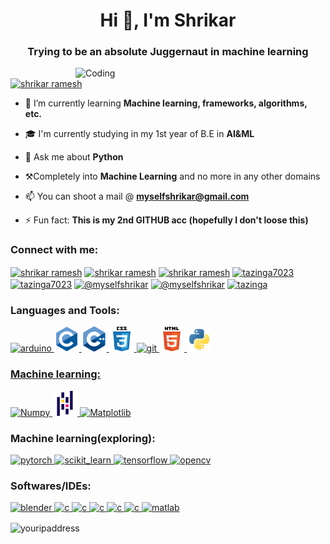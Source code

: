 <h1 align="center">Hi 👋, I'm Shrikar</h1>
<h3 align="center">Trying to be an absolute Juggernaut in machine learning</h3>
<img align="right" alt="Coding" width="400" src="https://mir-s3-cdn-cf.behance.net/project_modules/hd/06f21a161921919.63cd7887d0a70.gif">


<p align="left"> <a href="https://twitter.com/shrikar ramesh" target="blank"><img src="https://img.shields.io/twitter/follow/shrikar ramesh?logo=twitter&style=for-the-badge" alt="shrikar ramesh" /></a> </p>

- 🌱 I’m currently learning **Machine learning, frameworks, algorithms, etc.**

- 🎓 I'm currently studying in my 1st year of B.E in **AI&ML**

- 💬 Ask me about **Python**

- ⚒️Completely into **Machine Learning** and no more in any other domains

- 📫 You can shoot a mail @ **myselfshrikar@gmail.com**

- ⚡ Fun fact:  **This is my 2nd GITHUB acc (hopefully I don't loose this)**

<h3 align="left">Connect with me:</h3>
<p align="left">
<a href="https://twitter.com/ramesh_shrikar" target="blank"><img align="center" src="https://raw.githubusercontent.com/rahuldkjain/github-profile-readme-generator/master/src/images/icons/Social/twitter.svg" alt="shrikar ramesh" height="30" width="40" /></a>
<a href="https://www.linkedin.com/in/shrikar-ramesh-7740bb2a7/" target="blank"><img align="center" src="https://raw.githubusercontent.com/rahuldkjain/github-profile-readme-generator/master/src/images/icons/Social/linked-in-alt.svg" alt="shrikar ramesh" height="30" width="40" /></a>
<a href="https://stackoverflow.com/users/shrikar ramesh" target="blank"><img align="center" src="https://raw.githubusercontent.com/rahuldkjain/github-profile-readme-generator/master/src/images/icons/Social/stack-overflow.svg" alt="shrikar ramesh" height="30" width="40" /></a>
<a href="https://kaggle.com/tazinga7023" target="blank"><img align="center" src="https://raw.githubusercontent.com/rahuldkjain/github-profile-readme-generator/master/src/images/icons/Social/kaggle.svg" alt="tazinga7023" height="30" width="40" /></a>
<a href="https://instagram.com/tazinga7023" target="blank"><img align="center" src="https://raw.githubusercontent.com/rahuldkjain/github-profile-readme-generator/master/src/images/icons/Social/instagram.svg" alt="tazinga7023" height="30" width="40" /></a>
<a href="https://medium.com/@myselfshrikar" target="blank"><img align="center" src="https://raw.githubusercontent.com/rahuldkjain/github-profile-readme-generator/master/src/images/icons/Social/medium.svg" alt="@myselfshrikar" height="30" width="40" /></a>
<a href="https://www.hackerrank.com/profile/myselfshrikar" target="blank"><img align="center" src="https://raw.githubusercontent.com/rahuldkjain/github-profile-readme-generator/master/src/images/icons/Social/hackerrank.svg" alt="@myselfshrikar" height="30" width="40" /></a>
<a href="https://discord.gg/tazinga" target="blank"><img align="center" src="https://raw.githubusercontent.com/rahuldkjain/github-profile-readme-generator/master/src/images/icons/Social/discord.svg" alt="tazinga" height="30" width="40" /></a>
</p>

<h3 align="left">Languages and Tools:</h3>
<p align="left"> <a href="https://www.arduino.cc/" target="_blank" rel="noreferrer"> <img src="https://cdn.worldvectorlogo.com/logos/arduino-1.svg" alt="arduino" width="40" height="40"/> </a> <a href="https://www.cprogramming.com/" target="_blank" rel="noreferrer"> <img src="https://raw.githubusercontent.com/devicons/devicon/master/icons/c/c-original.svg" alt="c" width="40" height="40"/> </a> <a href="https://www.w3schools.com/cpp/" target="_blank" rel="noreferrer"> <img src="https://raw.githubusercontent.com/devicons/devicon/master/icons/cplusplus/cplusplus-original.svg" alt="cplusplus" width="40" height="40"/> </a> <a href="https://www.w3schools.com/css/" target="_blank" rel="noreferrer"> <img src="https://raw.githubusercontent.com/devicons/devicon/master/icons/css3/css3-original-wordmark.svg" alt="css3" width="40" height="40"/> </a> <a href="https://git-scm.com/" target="_blank" rel="noreferrer"> <img src="https://www.vectorlogo.zone/logos/git-scm/git-scm-icon.svg" alt="git" width="40" height="40"/> </a> <a href="https://www.w3.org/html/" target="_blank" rel="noreferrer"> <img src="https://raw.githubusercontent.com/devicons/devicon/master/icons/html5/html5-original-wordmark.svg" alt="html5" width="40" height="40"/> </a><a href="https://www.python.org" target="_blank" rel="noreferrer"> <img src="https://raw.githubusercontent.com/devicons/devicon/master/icons/python/python-original.svg" alt="python" width="40" height="40"/>  </p>


<h3 align="left">Machine learning:</h3>
<p align = 'left'><a href="https://numpy.org/" target="_blank" rel="noreferrer"> <img src="https://avatars.githubusercontent.com/u/288276?v=4" alt="Numpy" width="40" height="40"/> </a><a href="https://pandas.pydata.org/" target="_blank" rel="noreferrer"> <img src="https://raw.githubusercontent.com/devicons/devicon/2ae2a900d2f041da66e950e4d48052658d850630/icons/pandas/pandas-original.svg" alt="pandas" width="40" height="40"/> </a><a href="https://matplotlib.org/" target="_blank" rel="noreferrer"> <img src="https://encrypted-tbn0.gstatic.com/images?q=tbn:ANd9GcS3XwWaTc61vN_zYu30o7a_5CVgOxcelBvSiA&s" alt="Matplotlib" width="40" height="40"/> </a></p>

<h3 align="left">Machine learning(exploring):</h3>
<p align = 'left'></a> <a href="https://pytorch.org/" target="_blank" rel="noreferrer"> <img src="https://www.vectorlogo.zone/logos/pytorch/pytorch-icon.svg" alt="pytorch" width="40" height="40"/> </a> <a href="https://scikit-learn.org/" target="_blank" rel="noreferrer"> <img src="https://upload.wikimedia.org/wikipedia/commons/0/05/Scikit_learn_logo_small.svg" alt="scikit_learn" width="40" height="40"/> </a> <a href="https://www.tensorflow.org" target="_blank" rel="noreferrer"> <img src="https://www.vectorlogo.zone/logos/tensorflow/tensorflow-icon.svg" alt="tensorflow" width="40" height="40"/> </a><a href="https://opencv.org/" target="_blank" rel="noreferrer"> <img src="https://www.vectorlogo.zone/logos/opencv/opencv-icon.svg" alt="opencv" width="40" height="40"/> </a></p>

<h3 align="left">Softwares/IDEs: </h3>
<p> <a href="https://www.blender.org/" target="_blank" rel="noreferrer"> <img src="https://download.blender.org/branding/community/blender_community_badge_white.svg" alt="blender" width="40" height="40"/> </a>
<a href="https://code.visualstudio.com/" target="_blank" rel="noreferrer"> <img src="https://cdn.freebiesupply.com/logos/large/2x/visual-studio-code-logo-png-transparent.png" alt="c" width="40" height="40"/> </a> <a href="https://jupyter.org/" target="_blank" rel="noreferrer"> <img src="https://imgs.search.brave.com/EufjLTLlrE1Wqz5ydhNjDR7v7gSlsIXQtLFI4-yq2sY/rs:fit:500:0:0/g:ce/aHR0cHM6Ly91cGxv/YWQud2lraW1lZGlh/Lm9yZy93aWtpcGVk/aWEvY29tbW9ucy8z/LzM4L0p1cHl0ZXJf/bG9nby5zdmc.svg" alt="c" width="40" height="40"/> </a> <a href="https://www.jetbrains.com/pycharm/" target="_blank" rel="noreferrer"> <img src="https://imgs.search.brave.com/IBt9wgdVFGMLg_1XlFZhhx9xCcuSYBHJPuyL6LX7FSo/rs:fit:860:0:0/g:ce/aHR0cHM6Ly91cGxv/YWQud2lraW1lZGlh/Lm9yZy93aWtpcGVk/aWEvY29tbW9ucy8x/LzFkL1B5Q2hhcm1f/SWNvbi5zdmc.svg" alt="c" width="40" height="40"/> </a> <a href="https://www.replit.com/" target="_blank" rel="noreferrer"> <img src="https://imgs.search.brave.com/tmHCS2Q9iYFd9A6yfqlt0moPXJ1Dlj9Ak7ooFabmG8E/rs:fit:500:0:0/g:ce/aHR0cHM6Ly91cGxv/YWQud2lraW1lZGlh/Lm9yZy93aWtpcGVk/aWEvY29tbW9ucy83/Lzc4L05ld19SZXBs/aXRfTG9nby5zdmc.svg" alt="c" width="40" height="40"/> </a> <a href="https://www.jetbrains.com/idea/" target="_blank" rel="noreferrer"> <img src="https://imgs.search.brave.com/oVC0pN14plIhQFpaeLdkNQvVfe02rEj9B2KdxmLV9Jk/rs:fit:500:0:0/g:ce/aHR0cHM6Ly9icmFu/ZHNsb2dvcy5jb20v/d3AtY29udGVudC91/cGxvYWRzL2ltYWdl/cy9pbnRlbGxpai1p/ZGVhLWxvZ28ucG5n" alt="c" width="40" height="40"/> </a><a href="https://www.mathworks.com/" target="_blank" rel="noreferrer"> <img src="https://upload.wikimedia.org/wikipedia/commons/2/21/Matlab_Logo.png" alt="matlab" width="40" height="40"/> </a></p>

<p><img align="center" src="https://github-readme-streak-stats.herokuapp.com/?user=youripaddress&" alt="youripaddress" /></p>
